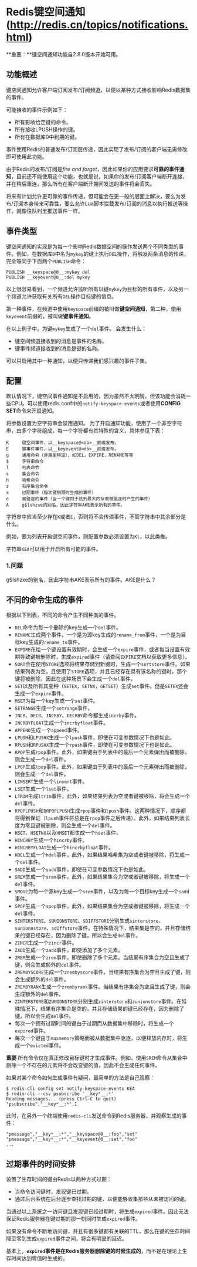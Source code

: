 # Redis键空间通知(http://redis.cn/topics/notifications.html)

**重要：**键空间通知功能自2.8.0版本开始可用。

## 功能概述

键空间通知允许客户端订阅发布/订阅频道，以便以某种方式接收影响Redis数据集的事件。

可能接收的事件示例如下：

- 所有影响给定键的命令。
- 所有接收LPUSH操作的键。
- 所有在数据库0中到期的键。

事件使用Redis的普通发布/订阅层传递，因此实现了发布/订阅的客户端无需修改即可使用此功能。

由于Redis的发布/订阅是*fire and forget*，因此如果你的应用要求**可靠的事件通知**，目前还不能使用这个功能，也就是说，如果你的发布/订阅客户端断开连接，并在稍后重连，那么所有在客户端断开期间发送的事件将会丢失。

将来有计划允许更可靠的事件传递，但可能会在更一般的层面上解决，要么为发布/订阅本身带来可靠性，要么允许Lua脚本拦截发布/订阅的消息以执行推送等操作，就像往队列里推送事件一样。

## 事件类型

键空间通知的实现是为每一个影响Redis数据空间的操作发送两个不同类型的事件。例如，在数据库`0`中名为`mykey`的键上执行`DEL`操作，将触发两条消息的传递，完全等同于下面两个`PUBLISH`命令：

```
PUBLISH __keyspace@0__:mykey del
PUBLISH __keyevent@0__:del mykey
```

以上很容易看到，一个频道允许监听所有以键`mykey`为目标的所有事件，以及另一个频道允许获取有关所有`DEL`操作目标键的信息。

第一种事件，在频道中使用`keyspace`前缀的被叫做**键空间通知**，第二种，使用`keyevent`前缀的，被叫做**键事件通知**。

在以上例子中，为键`mykey`生成了一个`del`事件。 会发生什么：

- 键空间频道接收到的消息是事件的名称。
- 键事件频道接收到的消息是键的名称。

可以只启用其中一种通知，以便只传递我们感兴趣的事件子集。

## 配置

默认情况下，键空间事件通知是不启用的，因为虽然不太明智，但该功能会消耗一些CPU。可以使用redis.conf中的`notify-keyspace-events`或者使用**CONFIG SET**命令来开启通知。

将参数设置为空字符串会禁用通知。 为了开启通知功能，使用了一个非空字符串，由多个字符组成，每一个字符都有其特殊的含义，具体参见下表：

```
K     键空间事件，以__keyspace@<db>__前缀发布。
E     键事件事件，以__keyevent@<db>__前缀发布。
g     通用命令（非类型特定），如DEL，EXPIRE，RENAME等等
$     字符串命令
l     列表命令
s     集合命令
h     哈希命令
z     有序集合命令
x     过期事件（每次键到期时生成的事件）
e     被驱逐的事件（当一个键由于达到最大内存而被驱逐时产生的事件）
A     g$lshzxe的别名，因此字符串AKE表示所有的事件。
```

字符串中应当至少存在`K`或者`E`，否则将不会传递事件，不管字符串中其余部分是什么。

例如，要为列表开启键空间事件，则配置参数必须设置为`Kl`，以此类推。

字符串`KEA`可以用于开启所有可能的事件。

### 1.问题

 g$lshzxe的别名，因此字符串AKE表示所有的事件。AKE是什么？

## 不同的命令生成的事件

根据以下列表，不同的命令产生不同种类的事件。

- `DEL`命令为每一个删除的key生成一个`del`事件。
- `RENAME`生成两个事件，一个是为源key生成的`rename_from`事件，一个是为目标key生成的`rename_to`事件。
- `EXPIRE`在给一个键设置有效期时，会生成一个`expire`事件，或者每当设置有效期导致键被删除时，生成`expired`事件（请查阅`EXPIRE`文档以获取更多信息）。
- `SORT`会在使用`STORE`选项将结果存储到新键时，生成一个`sortstore`事件。如果结果列表为空，且使用了`STORE`选项，并且已经存在具有该名称的键时，那个键将被删除，因此在这种场景下会生成一个`del`事件。
- `SET`以及所有其变种（`SETEX`，`SETNX`，`GETSET`）生成`set`事件。但是`SETEX`还会生成一个`expire`事件。
- `MSET`为每一个key生成一个`set`事件。
- `SETRANGE`生成一个`setrange`事件。
- `INCR`、`DECR`、`INCRBY`、`DECRBY`命令都生成`incrby`事件。
- `INCRBYFLOAT`生成一个`incrbyfloat`事件。
- `APPEND`生成一个`append`事件。
- `LPUSH`和`LPUSHX`生成一个`lpush`事件，即使在可变参数情况下也是如此。
- `RPUSH`和`RPUSHX`生成一个`rpush`事件，即使在可变参数情况下也是如此。
- `RPOP`生成`rpop`事件。此外，如果键由于列表中的最后一个元素弹出而被删除，则会生成一个`del`事件。
- `LPOP`生成`lpop`事件。此外，如果键由于列表中的最后一个元素弹出而被删除，则会生成一个`del`事件。
- `LINSERT`生成一个`linsert`事件。
- `LSET`生成一个`lset`事件。
- `LTRIM`生成`ltrim`事件，此外，如果结果列表为空或者键被移除，将会生成一个`del`事件。
- `RPOPLPUSH`和`BRPOPLPUSH`生成`rpop`事件和`lpush`事件。这两种情况下，顺序都将得到保证（`lpush`事件将总是在`rpop`事件之后传递）。此外，如果结果列表长度为零且键被删除，则会生成一个`del`事件。
- `HSET`、`HSETNX`以及`HMSET`都生成一个`hset`事件。
- `HINCRBY`生成一个`hincrby`事件。
- `HINCRBYFLOAT`生成一个`hincrbyfloat`事件。
- `HDEL`生成一个`hdel`事件，此外，如果结果哈希集为空或者键被移除，将生成一个`del`事件。
- `SADD`生成一个`sadd`事件，即使在可变参数情况下也是如此。
- `SREM`生成一个`srem`事件，此外，如果结果集合为空或者键被移除，将生成一个`del`事件。
- `SMOVE`为每一个源key生成一个`srem`事件，以及为每一个目标key生成一个`sadd`事件。
- `SPOP`生成一个`spop`事件，此外，如果结果集合为空或者键被移除，将生成一个`del`事件。
- `SINTERSTORE`、`SUNIONSTORE`、`SDIFFSTORE`分别生成`sinterstore`、`sunionostore`、`sdiffstore`事件。在特殊情况下，结果集是空的，并且存储结果的键已经存在，因为删除了键，所以会生成`del`事件。
- `ZINCR`生成一个`zincr`事件。
- `ZADD`生成一个`zadd`事件，即使添加了多个元素。
- `ZREM`生成一个`zrem`事件，即使删除了多个元素。当结果有序集合为空且生成了键，则会生成额外的`del`事件。
- `ZREMBYSCORE`生成一个`zrembyscore`事件。当结果有序集合为空且生成了键，则会生成额外的`del`事件。
- `ZREMBYRANK`生成一个`zrembyrank`事件。当结果有序集合为空且生成了键，则会生成额外的`del`事件。
- `ZINTERSTORE`和`ZUNIONSTORE`分别生成`zinterstore`和`zunionstore`事件。在特殊情况下，结果有序集合是空的，并且存储结果的键已经存在，因为删除了键，所以会生成`del`事件。
- 每次一个拥有过期时间的键由于过期而从数据集中移除时，将生成一个`expired`事件。
- 每次一个键由于`maxmemory`策略而被从数据集中驱逐，以便释放内存时，将生成一个`evicted`事件。

**重要** 所有命令仅在真正修改目标键时才生成事件。例如，使用`SREM`命令从集合中删除一个不存在的元素将不会改变键的值，因此不会生成任何事件。

如果对某个命令如何生成事件有疑问，最简单的方法是自己观察：

```shell
$ redis-cli config set notify-keyspace-events KEA
$ redis-cli --csv psubscribe '__key*__:*'
Reading messages... (press Ctrl-C to quit)
"psubscribe","__key*__:*",1
```

此时，在另外一个终端使用`redis-cli`发送命令到Redis服务器，并观察生成的事件：

```shell
"pmessage","__key*__:*","__keyspace@0__:foo","set"
"pmessage","__key*__:*","__keyevent@0__:set","foo"
...
```

## 过期事件的时间安排

设置了生存时间的键由Redis以两种方式过期：

- 当命令访问键时，发现键已过期。
- 通过后台系统在后台逐步查找过期的键，以便能够收集那些从未被访问的键。

当通过以上系统之一访问键且发现键已经过期时，将生成`expired`事件。因此无法保证Redis服务器在键过期的那一刻同时生成`expired`事件。

如果没有命令不断地访问键，并且有很多键都有关联的TTL，那么在键的生存时间降至零到生成`expired`事件之间，将会有明显的延迟。

基本上，**`expired`事件是在Redis服务器删除键的时候生成的**，而不是在理论上生存时间达到零值时生成的。